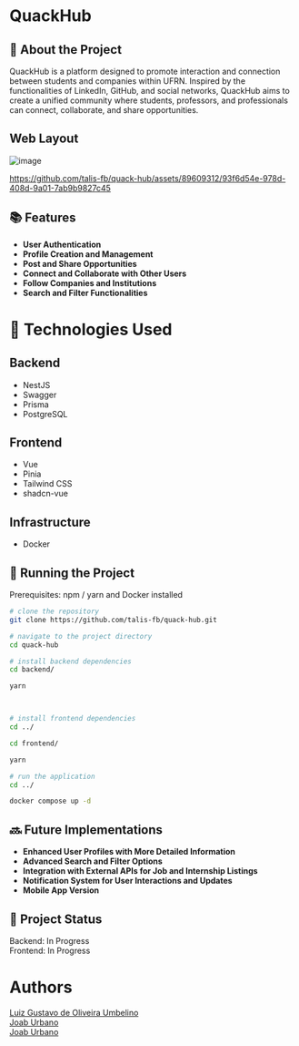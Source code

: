 # QuackHub

## :memo: About the Project
QuackHub is a platform designed to promote interaction and connection between students and companies within UFRN. Inspired by the functionalities of LinkedIn, GitHub, and social networks, QuackHub aims to create a unified community where students, professors, and professionals can connect, collaborate, and share opportunities.

## Web Layout
![image](https://github.com/talis-fb/quack-hub/assets/89609312/c1504023-2908-4982-8a77-c42f9815b9e2)

https://github.com/talis-fb/quack-hub/assets/89609312/93f6d54e-978d-408d-9a01-7ab9b9827c45

## :books: Features
* **User Authentication**
* **Profile Creation and Management**
* **Post and Share Opportunities**
* **Connect and Collaborate with Other Users**
* **Follow Companies and Institutions**
* **Search and Filter Functionalities**

# :wrench: Technologies Used
## Backend
* NestJS
* Swagger
* Prisma
* PostgreSQL

## Frontend
* Vue
* Pinia
* Tailwind CSS
* shadcn-vue

## Infrastructure
* Docker

## :rocket: Running the Project
Prerequisites: npm / yarn and Docker installed

```bash
# clone the repository
git clone https://github.com/talis-fb/quack-hub.git

# navigate to the project directory
cd quack-hub

# install backend dependencies
cd backend/

yarn



# install frontend dependencies
cd ../

cd frontend/

yarn

# run the application
cd ../

docker compose up -d
```

## :soon: Future Implementations
* **Enhanced User Profiles with More Detailed Information**
* **Advanced Search and Filter Options**
* **Integration with External APIs for Job and Internship Listings**
* **Notification System for User Interactions and Updates**
* **Mobile App Version**

## :dart: Project Status
Backend: In Progress  
Frontend: In Progress

# Authors
<a href="https://github.com/luizgustavoou">Luiz Gustavo de Oliveira Umbelino</a><br>
<a href="https://github.com/JoabUrbano">Joab Urbano</a><br>
<a href="https://github.com/talis-fb">Joab Urbano</a><br>

